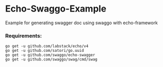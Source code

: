 # Echo-Swaggo-Example

Example for generating swagger doc using swaggo with echo-framework

### Requirements:
```
go get -u github.com/labstack/echo/v4
go get -u github.com/satori/go.uuid
go get -u github.com/swaggo/echo-swagger
go get -u github.com/swaggo/swag/cmd/swag 

```

